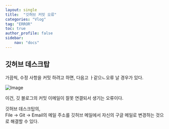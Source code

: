 ```yaml
---
layout: single
title:  "깃허브 커밋 오류"
categories: "Vlog"
tag: "ERROR"
toc: true
author_profile: false
sidebar:
    nav: "docs"
---
```


## 깃허브 데스크탑
가끔씩, 수정 사항을 커밋 하려고 하면, 다음고 ㅏ같으ㄴ오류 날 경우가 있다.  

![Image](https://github.com/user-attachments/assets/1dfbdeb9-eb98-492d-a7e8-57b2bd2ff29c)

이건, 깃 블로그의 커밋 이메일이 잘못 연결되서 생기는 오류이다.  


깃허브 데스크탑의,  
File -> Git -> Email의 메일 주소를
깃허브 메일에서 자신의 구글 메일로 변경하는 것으로 해결할 수 있다.  

